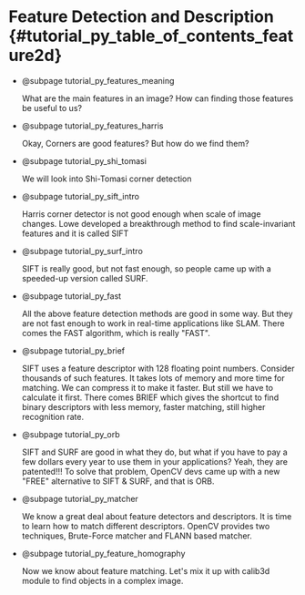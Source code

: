 Feature Detection and Description {#tutorial_py_table_of_contents_feature2d}
=================================

-   @subpage tutorial_py_features_meaning

    What are the main
    features in an image? How can finding those features be useful to us?

-   @subpage tutorial_py_features_harris

    Okay, Corners are good
    features? But how do we find them?

-   @subpage tutorial_py_shi_tomasi

    We will look into
    Shi-Tomasi corner detection

-   @subpage tutorial_py_sift_intro

    Harris corner detector
    is not good enough when scale of image changes. Lowe developed a breakthrough method to find
    scale-invariant features and it is called SIFT

-   @subpage tutorial_py_surf_intro

    SIFT is really good,
    but not fast enough, so people came up with a speeded-up version called SURF.

-   @subpage tutorial_py_fast

    All the above feature
    detection methods are good in some way. But they are not fast enough to work in real-time
    applications like SLAM. There comes the FAST algorithm, which is really "FAST".

-   @subpage tutorial_py_brief

    SIFT uses a feature
    descriptor with 128 floating point numbers. Consider thousands of such features. It takes lots of
    memory and more time for matching. We can compress it to make it faster. But still we have to
    calculate it first. There comes BRIEF which gives the shortcut to find binary descriptors with
    less memory, faster matching, still higher recognition rate.

-   @subpage tutorial_py_orb

    SIFT and SURF are good in what they do, but what if you have to pay a few dollars every year to use them in your applications? Yeah, they are patented!!! To solve that problem, OpenCV devs came up with a new "FREE" alternative to SIFT & SURF, and that is ORB.

-   @subpage tutorial_py_matcher

    We know a great deal about feature detectors and descriptors. It is time to learn how to match different descriptors. OpenCV provides two techniques, Brute-Force matcher and FLANN based matcher.

-   @subpage tutorial_py_feature_homography

    Now we know about feature matching. Let's mix it up with calib3d module to find objects in a complex image.
